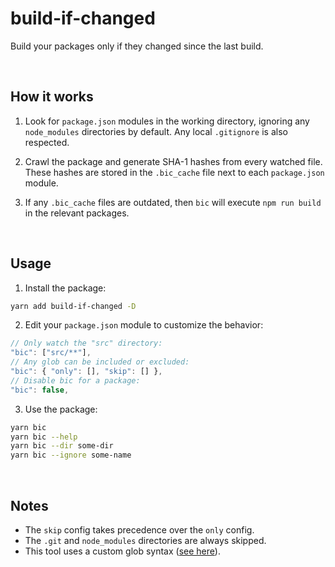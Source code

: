 # build-if-changed

Build your packages only if they changed since the last build.

&nbsp;

## How it works

1. Look for `package.json` modules in the working directory, ignoring any
   `node_modules` directories by default. Any local `.gitignore` is also
   respected.

2. Crawl the package and generate SHA-1 hashes from every watched file. These
   hashes are stored in the `.bic_cache` file next to each `package.json` module.

3. If any `.bic_cache` files are outdated, then `bic` will execute `npm run build`
   in the relevant packages.

&nbsp;

## Usage

1. Install the package:

```sh
yarn add build-if-changed -D
```

2. Edit your `package.json` module to customize the behavior:

```js
// Only watch the "src" directory:
"bic": ["src/**"],
// Any glob can be included or excluded:
"bic": { "only": [], "skip": [] },
// Disable bic for a package:
"bic": false,
```

3. Use the package:

```sh
yarn bic
yarn bic --help
yarn bic --dir some-dir
yarn bic --ignore some-name
```

&nbsp;

## Notes

- The `skip` config takes precedence over the `only` config.
- The `.git` and `node_modules` directories are always skipped.
- This tool uses a custom glob syntax ([see here](https://www.npmjs.com/package/recrawl#pattern-syntax)).
